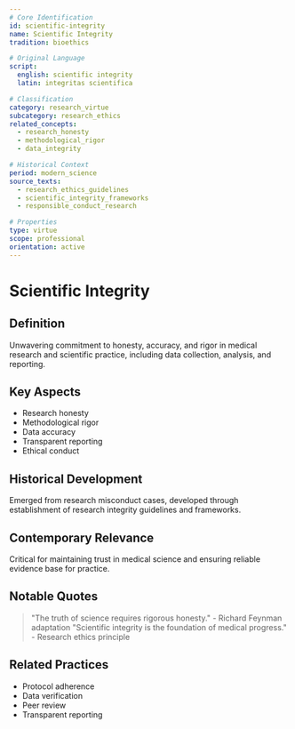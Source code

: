 ```yaml
---
# Core Identification
id: scientific-integrity
name: Scientific Integrity
tradition: bioethics

# Original Language
script:
  english: scientific integrity
  latin: integritas scientifica

# Classification
category: research_virtue
subcategory: research_ethics
related_concepts:
  - research_honesty
  - methodological_rigor
  - data_integrity

# Historical Context
period: modern_science
source_texts:
  - research_ethics_guidelines
  - scientific_integrity_frameworks
  - responsible_conduct_research

# Properties
type: virtue
scope: professional
orientation: active
---
```


# Scientific Integrity

## Definition
Unwavering commitment to honesty, accuracy, and rigor in medical research and scientific practice, including data collection, analysis, and reporting.

## Key Aspects
- Research honesty
- Methodological rigor
- Data accuracy
- Transparent reporting
- Ethical conduct

## Historical Development
Emerged from research misconduct cases, developed through establishment of research integrity guidelines and frameworks.

## Contemporary Relevance
Critical for maintaining trust in medical science and ensuring reliable evidence base for practice.

## Notable Quotes
> "The truth of science requires rigorous honesty." - Richard Feynman adaptation
> "Scientific integrity is the foundation of medical progress." - Research ethics principle

## Related Practices
- Protocol adherence
- Data verification
- Peer review
- Transparent reporting